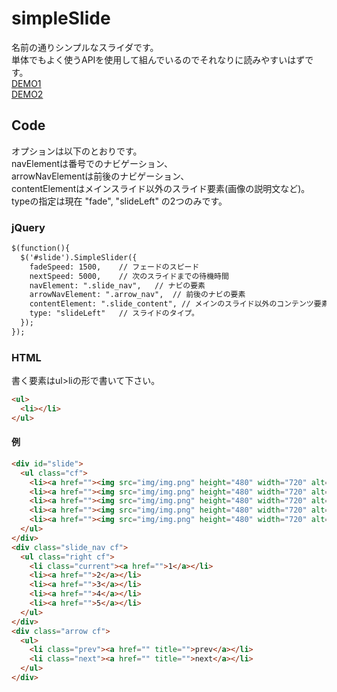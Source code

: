 # simpleSlide

名前の通りシンプルなスライダです。  
単体でもよく使うAPIを使用して組んでいるのでそれなりに読みやすいはずです。  
[DEMO1](http://rosettahalt.github.com/simpleSlide/)  
[DEMO2](http://rosettahalt.github.com/simpleSlide/index2.html)

## Code
オプションは以下のとおりです。  
navElementは番号でのナビゲーション、  
arrowNavElementは前後のナビゲーション、  
contentElementはメインスライド以外のスライド要素(画像の説明文など)。  
typeの指定は現在 "fade", "slideLeft" の2つのみです。  
### jQuery
```html
$(function(){
  $('#slide').SimpleSlider({
    fadeSpeed: 1500,	// フェードのスピード
    nextSpeed: 5000,	// 次のスライドまでの待機時間
    navElement: ".slide_nav",	// ナビの要素
    arrowNavElement: ".arrow_nav",  // 前後のナビの要素
    contentElement: ".slide_content", // メインのスライド以外のコンテンツ要素
    type: "slideLeft"	// スライドのタイプ。
  });
});

```

### HTML
書く要素はul>liの形で書いて下さい。  
```html
<ul>
  <li></li>
</ul>
```

#### 例
```html
<div id="slide">
  <ul class="cf">
    <li><a href=""><img src="img/img.png" height="480" width="720" alt=""></a></li>
    <li><a href=""><img src="img/img.png" height="480" width="720" alt=""></a></li>
    <li><a href=""><img src="img/img.png" height="480" width="720" alt=""></a></li>
    <li><a href=""><img src="img/img.png" height="480" width="720" alt=""></a></li>
    <li><a href=""><img src="img/img.png" height="480" width="720" alt=""></a></li>
  </ul>
</div>
<div class="slide_nav cf">
  <ul class="right cf">
    <li class="current"><a href="">1</a></li>
    <li><a href="">2</a></li>
    <li><a href="">3</a></li>
    <li><a href="">4</a></li>
    <li><a href="">5</a></li>
  </ul>
</div>
<div class="arrow cf">
  <ul>
    <li class="prev"><a href="" title="">prev</a></li>
    <li class="next"><a href="" title="">next</a></li>
  </ul>
</div>
```

